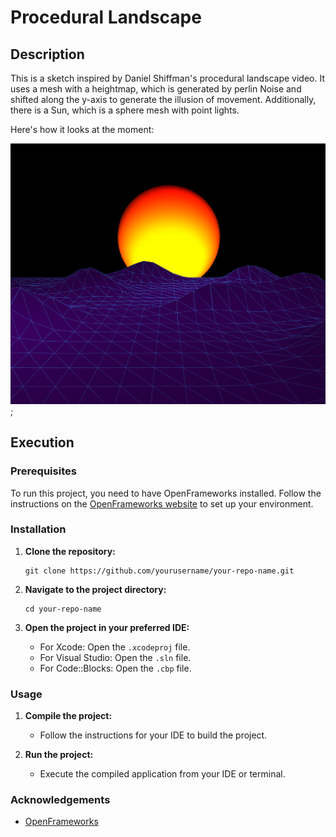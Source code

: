 
# Procedural Landscape

## Description
This is a sketch inspired by Daniel Shiffman's procedural landscape video. 
It uses a mesh with a heightmap, which is generated by perlin Noise and shifted along 
the y-axis to generate the illusion of movement. Additionally, there is a Sun, 
which is a sphere mesh with point lights.

Here's how it looks at the moment:

![Image of procedural Landscape and Sun](./IMG1.png);

## Execution

### Prerequisites

To run this project, you need to have OpenFrameworks installed. 
Follow the instructions on the [OpenFrameworks website](https://openframeworks.cc/download/) to set 
up your environment.

### Installation

1. **Clone the repository:**

    ```
    git clone https://github.com/yourusername/your-repo-name.git
    ```

2. **Navigate to the project directory:**

    ```
    cd your-repo-name
    ```

3. **Open the project in your preferred IDE:**
    - For Xcode: Open the `.xcodeproj` file.
    - For Visual Studio: Open the `.sln` file.
    - For Code::Blocks: Open the `.cbp` file.

### Usage

1. **Compile the project:**
    - Follow the instructions for your IDE to build the project.
  
2. **Run the project:**
    - Execute the compiled application from your IDE or terminal.

### Acknowledgements

- [OpenFrameworks](https://openframeworks.cc/)